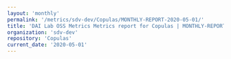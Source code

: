 ```yaml
---
layout: 'monthly'
permalink: '/metrics/sdv-dev/Copulas/MONTHLY-REPORT-2020-05-01/'
title: 'DAI Lab OSS Metrics Metrics report for Copulas | MONTHLY-REPORT-2020-05-01'
organization: 'sdv-dev'
repository: 'Copulas'
current_date: '2020-05-01'
---
```

